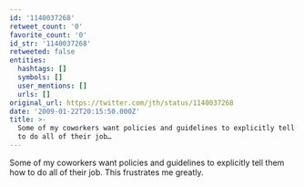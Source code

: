 ```yaml
---
id: '1140037268'
retweet_count: '0'
favorite_count: '0'
id_str: '1140037268'
retweeted: false
entities:
  hashtags: []
  symbols: []
  user_mentions: []
  urls: []
original_url: https://twitter.com/jth/status/1140037268
date: '2009-01-22T20:15:50.000Z'
title: >-
  Some of my coworkers want policies and guidelines to explicitly tell them how
  to do all of their job…
---
```


Some of my coworkers want policies and guidelines to explicitly tell them how to do all of their job. This frustrates me greatly.